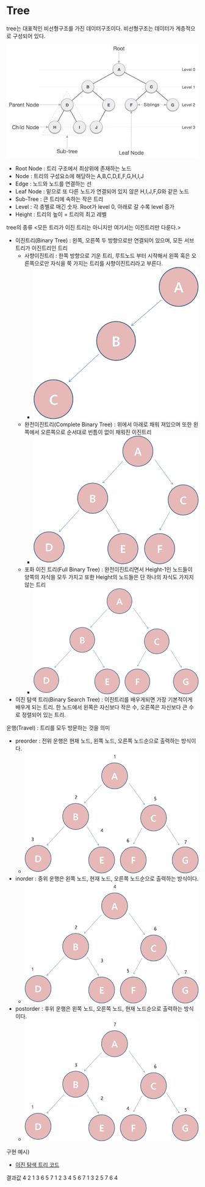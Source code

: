 Tree
========================

tree는 대표적인 비선형구조를 가진 데이터구조이다.
비선형구조는 데이터가 계층적으로 구성되어 있다.

![트리](image/tree.jpeg)

* Root Node : 트리 구조에서 최상위에 존재하는 노드
* Node : 트리의 구성요소에 해당하는 A,B,C,D,E,F,G,H,I,J
* Edge : 노드와 노드를 연결하는 선
* Leaf Node : 밑으로 또 다른 노드가 연결되어 있지 않은 H,I,J,F,G와 같은 노드
* Sub-Tree : 큰 트리에 속하는 작은 트리
* Level : 각 층별로 매긴 숫자. Root가 level 0, 아래로 갈 수록 level 증가
* Height : 트리의 높이 = 트리의 최고 레벨

tree의 종류 <모든 트리가 이진 트리는 아니지만 여기서는 이진트리만 다룬다.>
* 이진트리(Binary Tree) : 왼쪽, 오른쪽 두 방향으로만 연결되어 있으며, 모든 서브트리가 이진트리인 트리
    * 사향이진트리 : 한쪽 방향으로 기운 트리, 루트노드 부터 시작해서 왼쪽 혹은 오른쪽으로만 자식을 쭉 가지는 트리를 사향이진트리라고 부른다.
        * ![사향이진트리](image/사향이진트리.png)
    * 완전이진트리(Complete Binary Tree) : 위에서 아래로 채워 져있으며 또한 왼쪽에서 오른쪽으로 순서대로 빈틈이 없이 채워진 이진트리
        * ![완전이진트리](image/완전이진트리.png)
    * 포화 이진 트리(Full Binary Tree) : 완전이진트리면서 Height-1인 노드들이 양쪽의 자식을 모두 가지고 또한 Height의 노드들은 단 하나의 자식도 가지지 않는 트리
        * ![포화이진트리](image/포화이진트리.png)
* 이진 탐색 트리(Binary Search Tree) : 이진트리를 배우게되면 가장 기본적이게 배우게 되는 트리. 한 노드에서 왼쪽은 자신보다 작은 수, 오른쪽은 자신보다 큰 수로 정렬되어 있는 트리.

운행(Travel) : 트리를 모두 방문하는 것을 의미
* preorder : 전위 운행은 현재 노드, 왼쪽 노드, 오른쪽 노드순으로 출력하는 방식이다.
    * ![preorder](image/preorder.png)
* inorder : 중위 운행은 왼쪽 노드, 현재 노드, 오른쪽 노드순으로 출력하는 방식이다.
    * ![inorder](image/inorder.png)
* postorder : 후위 운행은 왼쪽 노드, 오른쪽 노드, 현재 노드순으로 출력하는 방식이다.
    * ![postorder](image/postorder.png)

구현 예시) 
* [이진 탐색 트리 코드](tree.cpp)

결과값
4 2 1 3 6 5 7 
1 2 3 4 5 6 7 
1 3 2 5 7 6 4